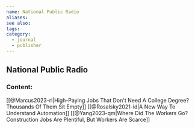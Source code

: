 ```yaml
---
name: National Public Radio
aliases:
see also:
tags:
category:
  - journal
  - publisher
---
```


## National Public Radio

### Content:
[[@Marcus2023-rl|High-Paying Jobs That Don't Need A College Degree? Thousands Of Them Sit Empty]]
[[@Rosalsky2021-id|A New Way To Understand Automation]]
[[@Yang2023-qm|Where Did The Workers Go? Construction Jobs Are Plentiful, But Workers Are Scarce]]